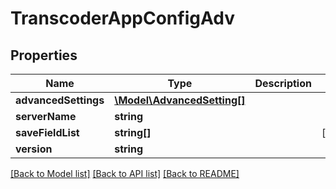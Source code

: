 # TranscoderAppConfigAdv

## Properties
Name | Type | Description | Notes
------------ | ------------- | ------------- | -------------
**advancedSettings** | [**\Model\AdvancedSetting[]**](AdvancedSetting.md) |  | 
**serverName** | **string** |  | 
**saveFieldList** | **string[]** |  | [optional] 
**version** | **string** |  | 

[[Back to Model list]](../README.md#documentation-for-models) [[Back to API list]](../README.md#documentation-for-api-endpoints) [[Back to README]](../README.md)


